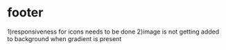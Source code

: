 # footer
1)responsiveness for icons needs to be done
2)image is not getting added to background when gradient is present
